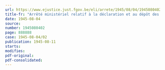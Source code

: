 ```yaml
---
url: https://www.ejustice.just.fgov.be/eli/arrete/1945/08/04/1945080402/justel
title-fr: "Arrêté ministériel relatif à la déclaration et au dépôt des billets de banque belges détenus par les personnes physiques ou morales résidant ou établies dans le territoire métropolitain néerlandais"
date: 1945-08-04
source:
number: 1945080402
page: 888888
case: 1945-08-04/02
publication: 1945-08-11
starts:
modifies:
pdf-original:
pdf-consolidated:
---
```


